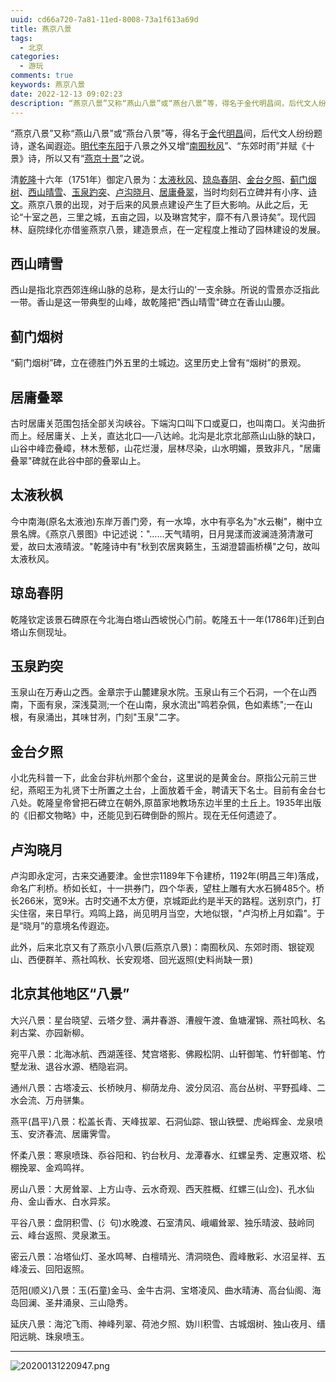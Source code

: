 ```yaml
---
uuid: cd66a720-7a81-11ed-8008-73a1f613a69d
title: 燕京八景
tags:
  - 北京
categories:
  - 游玩
comments: true
keywords: 燕京八景
date: 2022-12-13 09:02:23
description: “燕京八景”又称“燕山八景”或“燕台八景”等，得名于金代明昌间，后代文人纷纷题诗，遂名闻遐迩。
---
```


<!--more-->
<!-- 1. 发布前：删除草稿的 uuid -->
<!-- 2. 发布后：补充tag，category -->

“燕京八景”又称“燕山八景”或“燕台八景”等，得名于[金](https://baike.baidu.com/item/金/2641630?fromModule=lemma_inlink)代[明昌](https://baike.baidu.com/item/明昌?fromModule=lemma_inlink)间，后代文人纷纷题诗，遂名闻遐迩。[明代](https://baike.baidu.com/item/明代/1315386?fromModule=lemma_inlink)[李东阳](https://baike.baidu.com/item/李东阳/18287?fromModule=lemma_inlink)于八景之外又增“[南囿秋风](https://baike.baidu.com/item/南囿秋风/3069695?fromModule=lemma_inlink)”、“东郊时雨”并赋《十景》诗，所以又有“[燕京十景](https://baike.baidu.com/item/燕京十景/4661249?fromModule=lemma_inlink)”之说。

清[乾隆](https://baike.baidu.com/item/乾隆?fromModule=lemma_inlink)十六年（1751年）御定八景为：[太液秋风](https://baike.baidu.com/item/太液秋风/774873?fromModule=lemma_inlink)、[琼岛春阴](https://baike.baidu.com/item/琼岛春阴/774891?fromModule=lemma_inlink)、[金台夕照](https://baike.baidu.com/item/金台夕照/774929?fromModule=lemma_inlink)、[蓟门烟树](https://baike.baidu.com/item/蓟门烟树/774989?fromModule=lemma_inlink)、[西山晴雪](https://baike.baidu.com/item/西山晴雪/775007?fromModule=lemma_inlink)、[玉泉趵突](https://baike.baidu.com/item/玉泉趵突/775025?fromModule=lemma_inlink)、[卢沟晓月](https://baike.baidu.com/item/卢沟晓月/775046?fromModule=lemma_inlink)、[居庸叠翠](https://baike.baidu.com/item/居庸叠翠/775063?fromModule=lemma_inlink)，当时均刻石立碑并有小序、[诗文](https://baike.baidu.com/item/诗文/2586873?fromModule=lemma_inlink)。燕京八景的出现，对于后来的风景点建设产生了巨大影响。从此之后，无论“十室之邑，三里之城，五亩之园，以及琳宫梵宇，靡不有八景诗矣”。现代园林、庭院绿化亦借鉴燕京八景，建造景点，在一定程度上推动了园林建设的发展。

## 西山晴雪

西山是指北京西郊连绵山脉的总称，是太行山的'一支余脉。所说的雪景亦泛指此一带。香山是这一带典型的山峰，故乾隆把"西山晴雪"碑立在香山山腰。

## 蓟门烟树

“蓟门烟树”碑，立在德胜门外五里的土城边。这里历史上曾有“烟树”的景观。

## 居庸叠翠

古时居庸关范围包括全部关沟峡谷。下端沟口叫下口或夏口，也叫南口。关沟曲折而上。经居庸关、上关，直达北口──八达岭。北沟是北京北部燕山山脉的缺口，山谷中峰峦叠嶂，林木葱郁，山花烂漫，层林尽染，山水明媚，景致非凡，"居庸叠翠"碑就在此谷中部的叠翠山上。

## 太液秋枫

今中南海(原名太液池)东岸万善门旁，有一水埠，水中有亭名为"水云榭"，榭中立景名牌。《燕京八景图》中记述说："……天气晴明，日月晃漾而波澜涟漪清澈可爱，故曰太液晴波。"乾隆诗中有"秋到农居爽籁生，玉湖澄碧画桥横"之句，故叫太液秋风。

## 琼岛春阴

乾隆钦定该景石碑原在今北海白塔山西坡悦心门前。乾隆五十一年(1786年)迁到白塔山东侧现址。

## **玉泉趵突**

玉泉山在万寿山之西。金章宗于山麓建泉水院。玉泉山有三个石洞，一个在山西南，下面有泉，深浅莫测;一个在山南，泉水流出"鸣若杂佩，色如素练";一在山根，有泉涌出，其味甘冽，门刻"玉泉"二字。

## 金台夕照

小北先科普一下，此金台非杭州那个金台，这里说的是黄金台。原指公元前三世纪，燕昭王为礼贤下士所置之土台，上面放着千金，聘请天下名士。目前有金台七八处。乾隆皇帝曾把石碑立在朝外,原苗家地教场东边半里的土丘上。1935年出版的《旧都文物略》中，还能见到石碑倒卧的照片。现在无任何遗迹了。

## 卢沟晓月

卢沟即永定河，古来交通要津。金世宗1189年下令建桥，1192年(明昌三年)落成，命名广利桥。桥如长虹，十一拱券门，四个华表，望柱上雕有大水石狮485个。桥长266米，宽9米。古时交通不太方便，京城距此约是半天的路程。送别京门，打尖住宿，来日早行。鸡鸣上路，尚见明月当空，大地似银，"卢沟桥上月如霜"。于是“晓月”的意境名传遐迩。

此外，后来北京又有了燕京小八景(后燕京八景)：南囿秋风、东郊时雨、银锭观山、西便群羊、燕社鸣秋、长安观塔、回光返照(史料尚缺一景)



## 北京其他地区“八景”

大兴八景：星台晓望、云塔夕登、满井春游、漕艘午渡、鱼塘濯锦、燕社鸣秋、名刹古棠、亦园新柳。

宛平八景：北海冰航、西湖莲径、梵宫塔影、佛殿松阴、山轩御笔、竹轩御笔、竹墅龙湫、退谷水源、栖隐岩洞。

通州八景：古塔凌云、长桥映月、柳荫龙舟、波分凤沼、高台丛树、平野孤峰、二水会流、万舟骈集。

燕平(昌平)八景：松盖长青、天峰拔翠、石洞仙踪、银山铁壁、虎峪辉金、龙泉喷玉、安济春流、居庸霁雪。

怀柔八景：寒泉喷珠、忝谷阳和、钓台秋月、龙潭春水、红螺呈秀、定惠双塔、松棚挽翠、金鸡鸣祥。

房山八景：大房耸翠、上方山寺、云水奇观、西天胜概、红螺三(山佥)、孔水仙舟、金山香水、白水异浆。

平谷八景：盘阴积雪、(氵句)水晚渡、石室清风、峨嵋耸翠、独乐晴波、鼓岭同云、峰台返照、灵泉漱玉。

密云八景：冶塔仙灯、圣水鸣琴、白檀晴光、清洞晓色、霞峰散彩、水沼呈祥、五峰凌云、回阳返照。

范阳(顺义)八景：玉(石童)金马、金牛古洞、宝塔凌风、曲水晴涛、高台仙阁、海岛回澜、圣井涌泉、三山隐秀。

延庆八景：海沱飞雨、神峰列翠、荷池夕照、妫川积雪、古城烟树、独山夜月、缙阳远眺、珠泉喷玉。




---
![20200131220947.png](/images/leunggeorge.github.io-image-9.png)
